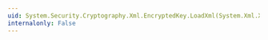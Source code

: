 ```yaml
---
uid: System.Security.Cryptography.Xml.EncryptedKey.LoadXml(System.Xml.XmlElement)
internalonly: False
---
```

